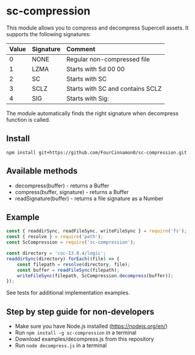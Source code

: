 # sc-compression
This module allows you to compress and decompress Supercell assets. It supports the following signatures:

| Value | Signature |                          Comment |
|------|:----------|:---------------------------------|
|    0 | NONE      | Regular non-compressed file      |
|    1 | LZMA      | Starts with 5d 00 00             |
|    2 | SC        | Starts with SC                   |
|    3 | SCLZ      | Starts with SC and contains SCLZ |
|    4 | SIG       | Starts with Sig:                 |

The module automatically finds the right signature when decompress function is called.
## Install
``npm install git+https://github.com/FourCinnamon0/sc-compression.git``
## Available methods
  - decompress(buffer) - returns a Buffer
  - compress(buffer, signature) - returns a Buffer
  - readSignature(buffer) - returns a file signature as a Number
## Example
```javascript
const { readdirSync, readFileSync, writeFileSync } = require('fs');
const { resolve } = require('path');
const ScCompression = require('sc-compression');

const directory = 'coc-13.0.4/logic';
readdirSync(directory).forEach((file) => {
    const filepath = resolve(directory, file);
    const buffer = readFileSync(filepath);
    writeFileSync(filepath, ScCompression.decompress(buffer));
});
```
See tests for additional implementation examples.
## Step by step guide for non-developers
  - Make sure you have Node.js installed (https://nodejs.org/en/)
  - Run ``npm install -g sc-compression`` in a terminal
  - Download examples/decompress.js from this repository
  - Run ``node decompress.js`` in a terminal
  
